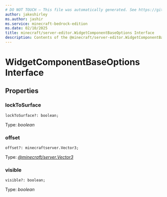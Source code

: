 ```yaml
---
# DO NOT TOUCH — This file was automatically generated. See https://github.com/mojang/minecraftapidocsgenerator to modify descriptions, examples, etc.
author: jakeshirley
ms.author: jashir
ms.service: minecraft-bedrock-edition
ms.date: 02/10/2025
title: minecraft/server-editor.WidgetComponentBaseOptions Interface
description: Contents of the @minecraft/server-editor.WidgetComponentBaseOptions class.
---
```

# WidgetComponentBaseOptions Interface

## Properties

### **lockToSurface**
`lockToSurface?: boolean;`

Type: *boolean*

### **offset**
`offset?: minecraftserver.Vector3;`

Type: [*@minecraft/server.Vector3*](../../../scriptapi/minecraft/server/Vector3.md)

### **visible**
`visible?: boolean;`

Type: *boolean*
